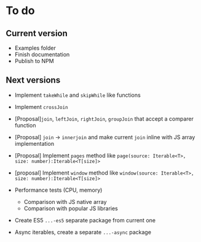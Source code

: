 # To do

## Current version

* Examples folder
* Finish documentation
* Publish to NPM

## Next versions

* Implement `takeWhile` and `skipWhile` like functions
* Implement `crossJoin`
* [Proposal]`join`, `leftJoin`, `rightJoin`, `groupJoin` that accept a comparer function
* [Proposal] `join` -> `innerjoin` and make current `join` inline with JS array implementation
* [Proposal] Implement `pages` method like `page(source: Iterable<T>, size: number):Iterable<T[size]>`
* [proposal] Implement `window` method like `window(source: Iterable<T>, size: number):Iterable<T[size]>`

* Performance tests (CPU, memory)
  * Comparison with JS native array
  * Comparison with popular JS libraries
* Create ES5 `...-es5` separate package from current one
* Async iterables, create a separate `...-async` package